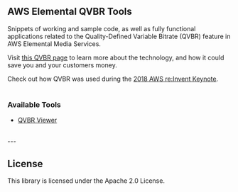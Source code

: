 ## AWS Elemental QVBR Tools

Snippets of working and sample code, as well as fully functional applications related to the Quality-Defined Variable Bitrate (QVBR) feature in AWS Elemental Media Services.

Visit [this QVBR page](https://www.elemental.com/applications/quality-defined-variable-bitrate-qvbr-control) to learn more about the technology, and how it could save you and your customers money. 

Check out how QVBR was used during the [2018 AWS re:Invent Keynote](https://aws.amazon.com/blogs/media/how-to-use-qvbr-for-streaming-live-events-like-the-2018-aws-re-invent-keynotes/).
<br>
<br>
### Available Tools
- [QVBR Viewer](QVBR-Viewer/README.md)
<br>
---

## License
This library is licensed under the Apache 2.0 License. 
